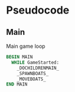 # Pseudocode
## Main
Main game loop
```pascal
BEGIN MAIN
  WHILE GameStarted:
    _DOCHILDRENMAIN_
    _SPAWNBOATS_
    _MOVEBOATS_
END MAIN
```